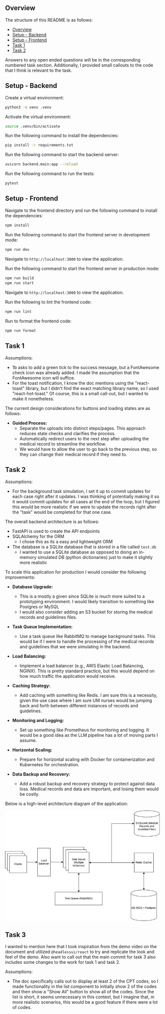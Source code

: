 ## Overview

The structure of this README is as follows:

- [Overview](#overview)
- [Setup - Backend](#setup---backend)
- [Setup - Frontend](#setup---frontend)
- [Task 1](#task-1)
- [Task 2](#task-2)

Answers to any open ended questions will be in the corresponding numbered task section. Additionally, I provided small callouts to the code that I think is relevant to the task.

## Setup - Backend

Create a virtual environment:

```bash
python3 -m venv .venv
```

Activate the virtual environment:

```bash
source .venv/bin/activate
```

Run the following command to install the dependencies:

```bash
pip install -r requirements.txt
```

Run the following command to start the backend server:

```bash
uvicorn backend.main:app --reload
```

Run the following command to run the tests:

```bash
pytest
```

## Setup - Frontend

Navigate to the frontend directory and run the following command to install the dependencies:

```bash
npm install
```

Run the following command to start the frontend server in development mode:

```bash
npm run dev
```

Navigate to `http://localhost:3000` to view the application.

Run the following command to start the frontend server in production mode:

```bash
npm run build
npm run start
```

Navigate to `http://localhost:3000` to view the application.

Run the following to lint the frontend code:

```bash
npm run lint
```

Run to format the frontend code:

```bash
npm run format
```

## Task 1

Assumptions:

- 1b asks to add a green tick to the success message, but a FontAwesome check icon was already added. I made the assumption that the FontAwesome icon will suffice.
- For the toast notification, I know the doc mentions using the "react-toast" library, but I didn't find the exact matching library name, so I used "react-hot-toast." Of course, this is a small call-out, but I wanted to make it nonetheless.

The current design considerations for buttons and loading states are as follows:

- **Guided Process:**
  - Separate the uploads into distinct steps/pages. This approach reduces state checks and clarifies the process.
  - Automatically redirect users to the next step after uploading the medical record to streamline the workflow.
  - We would have to allow the user to go back to the previous step, so they can change their medical record if they need to.

## Task 2

Assumptions:

- For the background task simulation, I set it up to commit updates for each case right after it updates. I was thinking of potentially making it so it would commit updates for all cases at the end of the loop, but I figured this would be more realistic if we were to update the records right after the "task" would be completed for that one case.

The overall backend architecture is as follows:

- FastAPI is used to create the API endpoints
- SQLAlchemy for the ORM
  - I chose this as its a easy and lightweight ORM
- The database is a SQLite database that is stored in a file called `test.db`
  - I wanted to use a SQLite database as opposed to doing an in-memory simulated DB (python dictionaries) just to make it slightly more realistic

To scale this application for production I would consider the following improvements:

- **Database Upgrade:**

  - This is a mostly a given since SQLite is much more suited to a prototyping environment. I would likely transition to something like Postgres or MySQL
  - I would also consider adding an S3 bucket for storing the medical records and guidelines files.

- **Task Queue Implementation:**

  - Use a task queue like RabbitMQ to manage background tasks. This would be if I were to handle the processing of the medical records and guidelines that we were simulating in the backend.

- **Load Balancing:**

  - Implement a load balancer (e.g., AWS Elastic Load Balancing, NGINX). This is pretty standard practice, but this would depend on how much traffic the application would receive.

- **Caching Strategy:**

  - Add caching with something like Redis. I am sure this is a necessity, given the use case where I am sure UM nurses would be jumping back and forth between different instances of records and guidelines.

- **Monitoring and Logging:**

  - Set up something like Prometheus for monitoring and logging. It would be a good idea as the LLM pipeline has a lot of moving parts I assume.

- **Horizontal Scaling:**

  - Prepare for horizontal scaling with Docker for containerization and Kubernetes for orchestration.

- **Data Backup and Recovery:**

  - Add a robust backup and recovery strategy to protect against data loss. Medical records and data are important, and losing them would be costly.

Below is a high-level architecture diagram of the application:

![High Level Architecture Diagram](anterior-diagram.png)

## Task 3

I wanted to mention here that I took inspiration from the demo video on the document and utilized `@headlessui/react` to try and replicate the look and feel of the demo. Also want to call out that the main commit for task 3 also includes some changes to the work for task 1 and task 2.

Assumptions:

- The doc specifically calls out to display at least 2 of the CPT codes, so I made functionality in the list component to initially show 2 of the codes and then show a "Show All" button to show all of the codes. Since the list is short, it seems unnecessary in this context, but I imagine that, in more realistic scenarios, this would be a good feature if there were a lot of codes.
